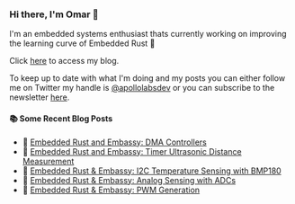 ### Hi there, I'm Omar 👋

I'm an embedded systems enthusiast thats currently working on improving the learning curve of Embedded Rust 🦀

Click [here](https://apollolabsblog.hashnode.dev/) to access my blog.

To keep up to date with what I'm doing and my posts you can either follow me on Twitter my handle is [@apollolabsdev](https://twitter.com/apollolabsbin) or you can subscribe to the newsletter [here](http://subscribepage.io/apollolabsnewsletter).

<!--
**apollolabsdev/apollolabsdev** is a ✨ _special_ ✨ repository because its `README.md` (this file) appears on your GitHub profile.

Here are some ideas to get you started:

- 🔭 I’m currently working on ...
- 🌱 I’m currently learning ...
- 👯 I’m looking to collaborate on ...
- 🤔 I’m looking for help with ...
- 💬 Ask me about ...
- 📫 How to reach me: ...
- 😄 Pronouns: ...
- ⚡ Fun fact: ...
-->


#### :books: Some Recent Blog Posts
<!-- BLOGPOSTS:START -->
 - 💫 [Embedded Rust and Embassy: DMA Controllers](https://apollolabsblog.hashnode.dev/embedded-rust-and-embassy-dma-controllers)
 - 🌮 [Embedded Rust and Embassy: Timer Ultrasonic Distance Measurement](https://apollolabsblog.hashnode.dev/embedded-rust-and-embassy-timer-ultrasonic-distance-measurement)
 - 💫 [Embedded Rust &amp; Embassy: I2C Temperature Sensing with BMP180](https://apollolabsblog.hashnode.dev/embedded-rust-embassy-i2c-temperature-sensing-with-bmp180)
 - 🚀 [Embedded Rust &amp; Embassy: Analog Sensing with ADCs](https://apollolabsblog.hashnode.dev/embedded-rust-embassy-analog-sensing-with-adcs)
 - 💫 [Embedded Rust &amp; Embassy: PWM Generation](https://apollolabsblog.hashnode.dev/embedded-rust-embassy-pwm-generation)<!-- BLOGPOSTS:END -->
